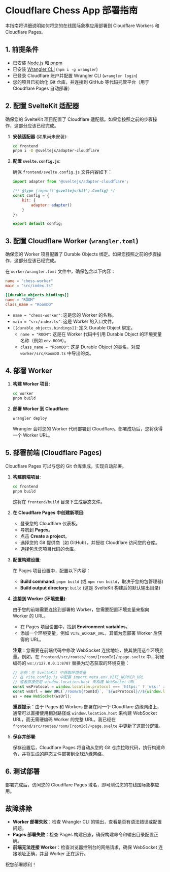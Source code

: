 # Cloudflare Chess App 部署指南

本指南将详细说明如何将您的在线国际象棋应用部署到 Cloudflare Workers 和 Cloudflare Pages。

## 1. 前提条件

*   已安装 [Node.js](https://nodejs.org/) 和 [pnpm](https://pnpm.io/)
*   已安装 [Wrangler CLI](https://developers.cloudflare.com/workers/wrangler/install-update/) (`npm i -g wrangler`)
*   已登录 Cloudflare 账户并配置 Wrangler CLI (`wrangler login`)
*   您的项目已初始化 Git 仓库，并连接到 GitHub 等代码托管平台（用于 Cloudflare Pages 自动部署）

## 2. 配置 SvelteKit 适配器

确保您的 SvelteKit 项目配置了 Cloudflare 适配器。如果您按照之前的步骤操作，这部分应该已经完成。

1.  **安装适配器** (如果尚未安装):

    ```bash
    cd frontend
    pnpm i -D @sveltejs/adapter-cloudflare
    ```

2.  **配置 `svelte.config.js`**:

    确保 `frontend/svelte.config.js` 文件内容如下：

    ```javascript
    import adapter from '@sveltejs/adapter-cloudflare';

    /** @type {import('@sveltejs/kit').Config} */
    const config = {
    	kit: {
    		adapter: adapter()
    	}
    };

    export default config;
    ```

## 3. 配置 Cloudflare Worker (`wrangler.toml`)

确保您的 Worker 项目配置了 Durable Objects 绑定。如果您按照之前的步骤操作，这部分应该已经完成。

在 `worker/wrangler.toml` 文件中，确保包含以下内容：

```toml
name = "chess-worker"
main = "src/index.ts"

[[durable_objects.bindings]]
name = "ROOM"
class_name = "RoomDO"
```

*   `name = "chess-worker"`: 这是您的 Worker 的名称。
*   `main = "src/index.ts"`: 这是 Worker 的入口文件。
*   `[[durable_objects.bindings]]`: 定义 Durable Object 绑定。
    *   `name = "ROOM"`: 这是在 Worker 代码中引用 Durable Object 的环境变量名称（例如 `env.ROOM`）。
    *   `class_name = "RoomDO"`: 这是 Durable Object 的类名，对应 `worker/src/RoomDO.ts` 中导出的类。

## 4. 部署 Worker

1.  **构建 Worker 项目**:

    ```bash
    cd worker
    pnpm build
    ```

2.  **部署 Worker 到 Cloudflare**:

    ```bash
    wrangler deploy
    ```

    Wrangler 会将您的 Worker 代码部署到 Cloudflare。部署成功后，您将获得一个 Worker URL。

## 5. 部署前端 (Cloudflare Pages)

Cloudflare Pages 可以与您的 Git 仓库集成，实现自动部署。

1.  **构建前端项目**:

    ```bash
    cd frontend
    pnpm build
    ```

    这将在 `frontend/build` 目录下生成静态文件。

2.  **在 Cloudflare Pages 中创建新项目**:

    *   登录您的 Cloudflare 仪表板。
    *   导航到 **Pages**。
    *   点击 **Create a project**。
    *   选择您的 Git 提供商（如 GitHub），并授权 Cloudflare 访问您的仓库。
    *   选择包含您项目代码的仓库。

3.  **配置构建设置**:

    在 Pages 项目设置中，配置以下内容：

    *   **Build command**: `pnpm build` (或 `npm run build`，取决于您的包管理器)
    *   **Build output directory**: `build` (这是 SvelteKit 构建后的默认输出目录)

4.  **连接到 Worker (环境变量)**:

    由于您的前端需要连接到部署的 Worker，您需要配置环境变量来指向 Worker 的 URL。

    *   在 Pages 项目设置中，找到 **Environment variables**。
    *   添加一个环境变量，例如 `VITE_WORKER_URL`，其值为您部署 Worker 后获得的 URL。

    **注意**：您需要在前端代码中修改 WebSocket 连接地址，使其使用这个环境变量。例如，在 `frontend/src/routes/room/[roomId]/+page.svelte` 中，将硬编码的 `ws://127.0.0.1:8787` 替换为动态获取的环境变量：

    ```javascript
    // 示例：在 SvelteKit 中获取环境变量
    // 在 vite.config.js 中配置 import.meta.env.VITE_WORKER_URL
    // 或者直接使用 window.location.host 来构建 WebSocket URL
    const wsProtocol = window.location.protocol === 'https:' ? 'wss:' : 'ws:';
    const wsUrl = new URL(`/room/${roomId}`, `${wsProtocol}//${window.location.host}`.replace('http', 'ws'));
    ws = new WebSocket(wsUrl);
    ```

    **重要提示**：由于 Pages 和 Workers 部署在同一个 Cloudflare 边缘网络上，通常可以直接使用相对路径或 `window.location.host` 来构建 WebSocket URL，而无需硬编码 Worker 的完整 URL。我已经在 `frontend/src/routes/room/[roomId]/+page.svelte` 中更新了这部分逻辑。

5.  **保存并部署**:

    保存设置后，Cloudflare Pages 将自动从您的 Git 仓库拉取代码，执行构建命令，并将生成的静态文件部署到全球边缘网络。

## 6. 测试部署

部署完成后，访问您的 Cloudflare Pages 域名，即可测试您的在线国际象棋应用。

## 故障排除

*   **Worker 部署失败**：检查 Wrangler CLI 的输出，查看是否有语法错误或配置问题。
*   **Pages 部署失败**：检查 Pages 构建日志，确保构建命令和输出目录配置正确。
*   **前端无法连接 Worker**：检查浏览器控制台的网络请求，确保 WebSocket 连接地址正确，并且 Worker 正在运行。

祝您部署顺利！